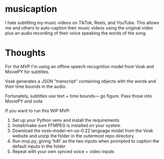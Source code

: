 # musicaption

I hate subtitling my music videos on TikTok, Reels, and YouTube. This allows me and others to auto-caption their music videos
using the original video plus an audio recording of their voice speaking the words of the song

# Thoughts

For the MVP I'm using an offline speech recognition model from Vosk and MoviePY for subtitles.

Vosk generates a JSON "transcript" containing objects with the words and their time bounds in the audio.

Fortunately, subtitles use text + time bounds— go figure. Pass those into MoviePY and voila

If you want to run this WIP MVP:
1. Set up your Python venv and install the requirements
2. Install/make sure FFMPEG is installed on your system
3. Download the vosk-model-en-us-0.22 language model from the Vosk website and unzip the folder in the outermost repo directory
4. Run mvp.py, giving 'h4t' as the two inputs when prompted to caption the default inputs in the folder
5. Repeat with your own synced voice + video inputs
